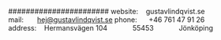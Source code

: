 #######################
website:&nbsp;&nbsp;&nbsp;&nbsp;gustavlindqvist.se
mail:&nbsp;&nbsp;&nbsp;&nbsp;&nbsp;&nbsp;&nbsp;hej@gustavlindqvist.se
phone:&nbsp;&nbsp;&nbsp;&nbsp;&nbsp;&nbsp;+46 761 47 91 26
address:&nbsp;&nbsp;&nbsp;&nbsp;Hermansvägen 104
&nbsp;&nbsp;&nbsp;&nbsp;&nbsp;&nbsp;&nbsp;&nbsp;&nbsp;&nbsp;&nbsp;&nbsp;55453
&nbsp;&nbsp;&nbsp;&nbsp;&nbsp;&nbsp;&nbsp;&nbsp;&nbsp;&nbsp;&nbsp;&nbsp;Jönköping